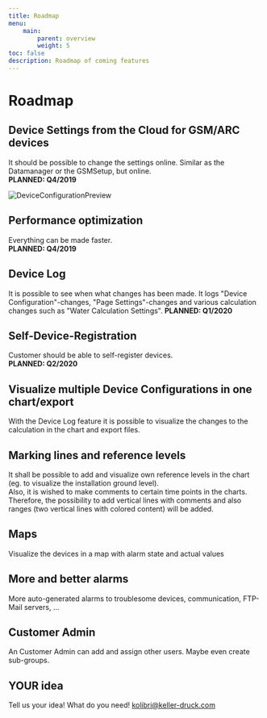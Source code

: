 ```yaml
---
title: Roadmap
menu:
    main:
        parent: overview
        weight: 5
toc: false
description: Roadmap of coming features
---
```

# Roadmap

## Device Settings from the Cloud for GSM/ARC devices

It should be possible to change the settings online. Similar as the Datamanager or the GSMSetup, but online.  
**PLANNED: Q4/2019**

![DeviceConfigurationPreview](/img/DeviceConfigurationPreview.png "DeviceConfigurationPreview")

## Performance optimization

Everything can be made faster.  
**PLANNED: Q4/2019**

## Device Log

It is possible to see when what changes has been made. It logs "Device Configuration"-changes, "Page Settings"-changes and various calculation changes such as "Water Calculation Settings".
**PLANNED: Q1/2020**

## Self-Device-Registration

Customer should be able to self-register devices.  
**PLANNED: Q2/2020**

## Visualize multiple Device Configurations in one chart/export

With the Device Log feature it is possible to visualize the changes to the calculation in the chart and export files.

## Marking lines and reference levels

It shall be possible to add and visualize own reference levels in the chart (eg. to visualize the installation ground level).  
Also, it is wished to make comments to certain time points in the charts. Therefore, the possibility to add vertical lines with comments and also ranges (two vertical lines with colored content) will be added.

## Maps

Visualize the devices in a map with alarm state and actual values

## More and better alarms

More auto-generated alarms to troublesome devices, communication, FTP-Mail servers, ...

## Customer Admin

An Customer Admin can add and assign other users. Maybe even create sub-groups.

## YOUR idea

Tell us your idea! What do you need!
<kolibri@keller-druck.com>
